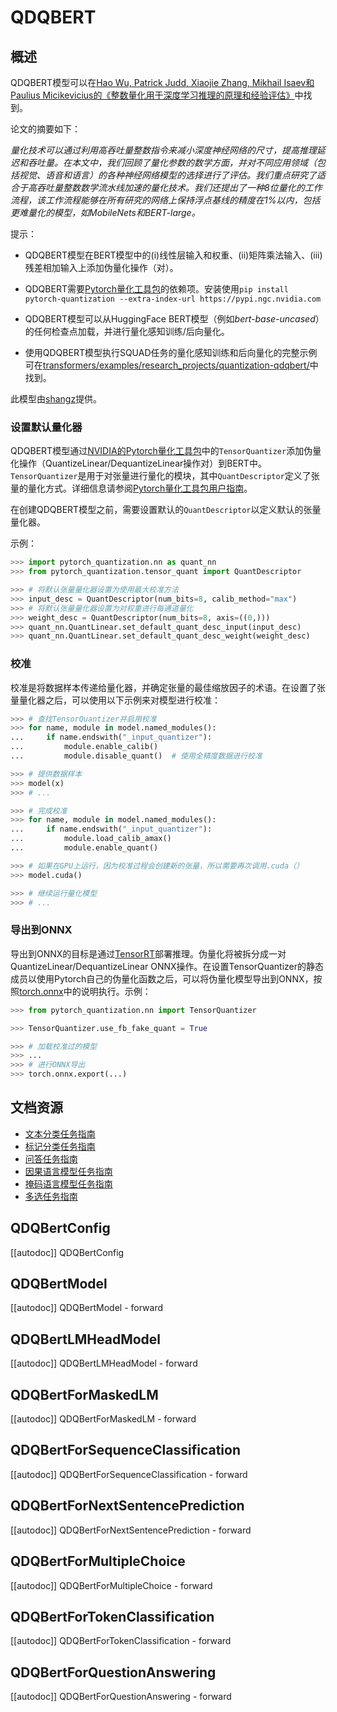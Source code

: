 <!--版权 2021 NVIDIA Corporation和HuggingFace团队。保留所有权利。

根据Apache License第2版（“许可证”），您不得使用此文件，除非符合许可证。您可以在以下位置获取许可证副本：

http://www.apache.org/licenses/LICENSE-2.0

除非适用法律要求或书面同意，根据许可证分发的软件是按“原样”基础分发的，不附带任何形式的明示或暗示的担保或条件。请参阅许可证的特定语言，以了解许可证下的特定权限和限制。

⚠️ 请注意，此文件采用Markdown格式，但包含特定于我们的文档构建器（类似于MDX）的语法，您的Markdown查看器可能无法正确渲染。

-->

# QDQBERT

## 概述

QDQBERT模型可以在[Hao Wu, Patrick Judd, Xiaojie Zhang, Mikhail Isaev和Paulius Micikevicius的《整数量化用于深度学习推理的原理和经验评估》](https://arxiv.org/abs/2004.09602)中找到。

论文的摘要如下：

*量化技术可以通过利用高吞吐量整数指令来减小深度神经网络的尺寸，提高推理延迟和吞吐量。在本文中，我们回顾了量化参数的数学方面，并对不同应用领域（包括视觉、语音和语言）的各种神经网络模型的选择进行了评估。我们重点研究了适合于高吞吐量整数数学流水线加速的量化技术。我们还提出了一种8位量化的工作流程，该工作流程能够在所有研究的网络上保持浮点基线的精度在1%以内，包括更难量化的模型，如MobileNets和BERT-large。*

提示：

- QDQBERT模型在BERT模型中的(i)线性层输入和权重、(ii)矩阵乘法输入、(iii)残差相加输入上添加伪量化操作（对）。 

- QDQBERT需要[Pytorch量化工具包](https://github.com/NVIDIA/TensorRT/tree/master/tools/pytorch-quantization)的依赖项。安装使用`pip install pytorch-quantization --extra-index-url https://pypi.ngc.nvidia.com`

- QDQBERT模型可以从HuggingFace BERT模型（例如*bert-base-uncased*）的任何检查点加载，并进行量化感知训练/后向量化。

- 使用QDQBERT模型执行SQUAD任务的量化感知训练和后向量化的完整示例可在[transformers/examples/research_projects/quantization-qdqbert/](examples/research_projects/quantization-qdqbert/)中找到。

此模型由[shangz](https://huggingface.co/shangz)提供。


### 设置默认量化器

QDQBERT模型通过[NVIDIA的Pytorch量化工具包](https://github.com/NVIDIA/TensorRT/tree/master/tools/pytorch-quantization)中的`TensorQuantizer`添加伪量化操作（QuantizeLinear/DequantizeLinear操作对）到BERT中。 `TensorQuantizer`是用于对张量进行量化的模块，其中`QuantDescriptor`定义了张量的量化方式。详细信息请参阅[Pytorch量化工具包用户指南](https://docs.nvidia.com/deeplearning/tensorrt/pytorch-quantization-toolkit/docs/userguide.html)。

在创建QDQBERT模型之前，需要设置默认的`QuantDescriptor`以定义默认的张量量化器。

示例：

```python
>>> import pytorch_quantization.nn as quant_nn
>>> from pytorch_quantization.tensor_quant import QuantDescriptor

>>> # 将默认张量量化器设置为使用最大校准方法
>>> input_desc = QuantDescriptor(num_bits=8, calib_method="max")
>>> # 将默认张量量化器设置为对权重进行每通道量化
>>> weight_desc = QuantDescriptor(num_bits=8, axis=((0,)))
>>> quant_nn.QuantLinear.set_default_quant_desc_input(input_desc)
>>> quant_nn.QuantLinear.set_default_quant_desc_weight(weight_desc)
```

### 校准

校准是将数据样本传递给量化器，并确定张量的最佳缩放因子的术语。在设置了张量量化器之后，可以使用以下示例来对模型进行校准：

```python
>>> # 查找TensorQuantizer并启用校准
>>> for name, module in model.named_modules():
...     if name.endswith("_input_quantizer"):
...         module.enable_calib()
...         module.disable_quant()  # 使用全精度数据进行校准

>>> # 提供数据样本
>>> model(x)
>>> # ...

>>> # 完成校准
>>> for name, module in model.named_modules():
...     if name.endswith("_input_quantizer"):
...         module.load_calib_amax()
...         module.enable_quant()

>>> # 如果在GPU上运行，因为校准过程会创建新的张量，所以需要再次调用.cuda（）
>>> model.cuda()

>>> # 继续运行量化模型
>>> # ...
```

### 导出到ONNX

导出到ONNX的目标是通过[TensorRT](https://developer.nvidia.com/tensorrt)部署推理。伪量化将被拆分成一对QuantizeLinear/DequantizeLinear ONNX操作。在设置TensorQuantizer的静态成员以使用Pytorch自己的伪量化函数之后，可以将伪量化模型导出到ONNX，按照[torch.onnx](https://pytorch.org/docs/stable/onnx.html)中的说明执行。示例：

```python
>>> from pytorch_quantization.nn import TensorQuantizer

>>> TensorQuantizer.use_fb_fake_quant = True

>>> # 加载校准过的模型
>>> ...
>>> # 进行ONNX导出
>>> torch.onnx.export(...)
```

## 文档资源

- [文本分类任务指南](../tasks/sequence_classification)
- [标记分类任务指南](../tasks/token_classification)
- [问答任务指南](../tasks/question_answering)
- [因果语言模型任务指南](../tasks/language_modeling)
- [掩码语言模型任务指南](../tasks/masked_language_modeling)
- [多选任务指南](../tasks/multiple_choice)

## QDQBertConfig

[[autodoc]] QDQBertConfig

## QDQBertModel

[[autodoc]] QDQBertModel
    - forward

## QDQBertLMHeadModel

[[autodoc]] QDQBertLMHeadModel
    - forward

## QDQBertForMaskedLM

[[autodoc]] QDQBertForMaskedLM
    - forward

## QDQBertForSequenceClassification

[[autodoc]] QDQBertForSequenceClassification
    - forward

## QDQBertForNextSentencePrediction

[[autodoc]] QDQBertForNextSentencePrediction
    - forward

## QDQBertForMultipleChoice

[[autodoc]] QDQBertForMultipleChoice
    - forward

## QDQBertForTokenClassification

[[autodoc]] QDQBertForTokenClassification
    - forward

## QDQBertForQuestionAnswering

[[autodoc]] QDQBertForQuestionAnswering
    - forward